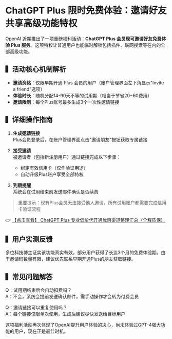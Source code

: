 # ChatGPT Plus 限时免费体验：邀请好友共享高级功能特权

OpenAI 近期推出了一项重磅福利活动：**ChatGPT Plus 会员现可邀请好友免费体验 Plus 服务**。这项特权让普通用户也能临时解锁包括插件、联网搜索等在内的全部高级功能。

## ▍活动核心机制解析

- **邀请资格**：仅限早期开通 Plus 会员的用户（账户管理界面左下角显示"Invite a friend"选项）
- **体验时长**：随机分配14-90天不等的试用期（相当于节省$20-$60费用）
- **邀请限制**：每个Plus账号最多生成3个一次性邀请链接

## ▍详细操作指南

1. **生成邀请链接**  
   Plus会员登录后，在账户管理界面点击"邀请朋友"按钮获取专属链接

2. **接受邀请**  
   被邀请者（包括新注册用户）通过链接完成以下步骤：
   - 绑定有效信用卡（仅作验证用途）
   - 自动升级Plus账户享受全部特权

3. **到期提醒**  
   系统会在试用结束前发送邮件确认是否续费

> 重要提示：现有Plus会员无法接受他人邀请，所有试用账户都需要完成信用卡验证流程

👉 [【点击查看】 ChatGPT Plus 专业低价代开通优惠渠道整理汇总（全程质保）](https://bit.ly/DaiKai)

## ▍用户实测反馈

多位科技博主证实该功能真实有效，部分用户获得了长达3个月的免费体验期。由于邀请码数量有限，建议优先联系早期开通Plus的朋友获取链接。

## ▍常见问题解答

Q：试用期结束后会自动扣费吗？  
A：不会，系统会提前发送确认邮件，需手动操作才会转为付费会员

Q：邀请链接可以重复使用吗？  
A：每个链接仅限单次使用，生成后建议尽快发送给目标用户

这项福利活动再次体现了OpenAI提升用户体验的决心，尚未体验过GPT-4强大功能的用户，现在正是最佳时机。